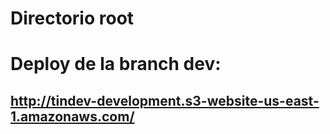 # Directorio root

# Deploy de la branch dev:
## http://tindev-development.s3-website-us-east-1.amazonaws.com/